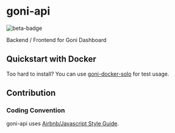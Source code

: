 # goni-api
![beta-badge](https://img.shields.io/badge/release-beta-yellow.svg)

Backend / Frontend for Goni Dashboard

## Quickstart with Docker
Too hard to install? You can use [goni-docker-solo]() for test usage.

## Contribution
### Coding Convention
goni-api uses [Airbnb/Javascript Style Guide](https://github.com/airbnb/javascript).
